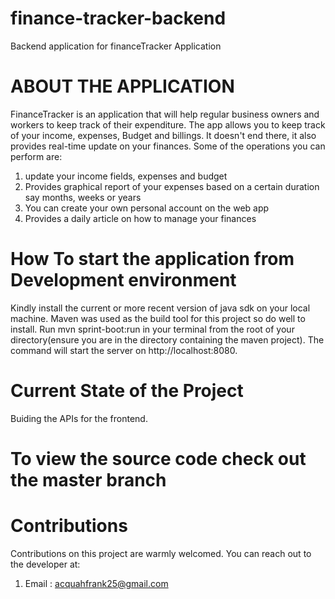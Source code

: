 # finance-tracker-backend
Backend application for financeTracker Application

# ABOUT THE APPLICATION
FinanceTracker is an application that will help regular business owners and workers to keep track of their expenditure.
The app allows you to keep track of your income, expenses, Budget and billings. It doesn't end there, it also provides real-time 
update on your finances. Some of the operations you can perform are:
1. update your income fields, expenses and budget
2. Provides graphical report of your expenses based on a certain duration say months, weeks or years
3. You can create your own personal account on the web app
4. Provides a daily article on how to manage your finances

# How To start the application from Development environment
Kindly install the current or more recent version of java sdk on your local machine. Maven was used as the build tool for this project so do well to 
install. Run mvn sprint-boot:run in your terminal from the root of your directory(ensure you are in the directory containing the maven project).
The command will start the server on http://localhost:8080.

# Current State of the Project
Buiding the APIs for the frontend. 

# To view the source code check out the master branch

# Contributions
Contributions on this project are warmly welcomed. You can reach out to the developer at:
1. Email : acquahfrank25@gmail.com
